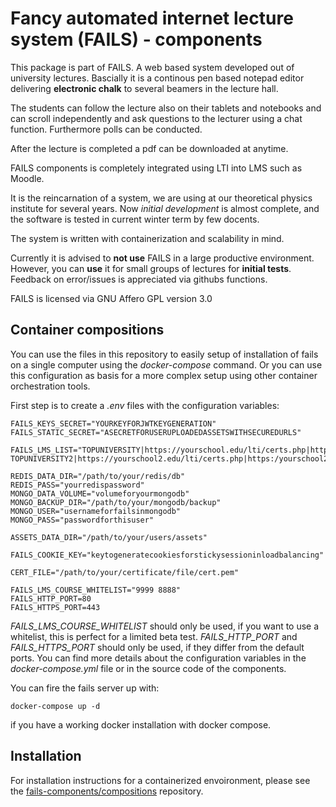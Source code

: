 # Fancy automated internet lecture system (**FAILS**) - components

This package is part of FAILS.
A web based system developed out of university lectures.
Bascially it is a continous pen based notepad editor  delivering **electronic chalk**  to several beamers in the lecture hall.

The students can follow the lecture also on their tablets and notebooks and can scroll independently and ask questions to the lecturer using a chat function.
Furthermore polls can be conducted.

After the lecture is completed a pdf can be downloaded at anytime.

FAILS components is completely integrated using LTI into LMS such as Moodle.

It is the reincarnation of a system, we are using at our theoretical physics institute for several years. Now *initial development* is almost complete, and the software is tested in current winter term by few docents.

The system is written with containerization and scalability in mind.

Currently it is advised to **not use** FAILS in a large productive environment.
However, you can **use** it for small groups of lectures for **initial tests**.
Feedback on error/issues is appreciated via githubs functions.

FAILS is licensed via GNU Affero GPL version 3.0 

## Container compositions
You can use the files in this repository to easily setup of installation of fails on a single computer using the *docker-compose* command. Or you can use this configuration as basis for a more complex setup using other container orchestration tools.

First step is to create a *.env* files with the configuration variables:
```
FAILS_KEYS_SECRET="YOURKEYFORJWTKEYGENERATION"
FAILS_STATIC_SECRET="ASECRETFORUSERUPLOADEDASSETSWITHSECUREDURLS"

FAILS_LMS_LIST="TOPUNIVERSITY|https://yourschool.edu/lti/certs.php|https:/yourschool.edu/lti/token.php|https://yourschool.edu/lti/auth.php|yourschool.edu/ TOPUNIVERSITY2|https://yourschool2.edu/lti/certs.php|https:/yourschool2.edu/lti/token.php|https://yourschool2.edu/lti/auth.php|yourschool2.edu/"

REDIS_DATA_DIR="/path/to/your/redis/db"
REDIS_PASS="yourredispassword"
MONGO_DATA_VOLUME="volumeforyourmongodb"
MONGO_BACKUP_DIR="/path/to/your/mongodb/backup"
MONGO_USER="usernameforfailsinmongodb"
MONGO_PASS="passwordforthisuser"

ASSETS_DATA_DIR="/path/to/your/users/assets"

FAILS_COOKIE_KEY="keytogeneratecookiesforstickysessioninloadbalancing"

CERT_FILE="/path/to/your/certificate/file/cert.pem"

FAILS_LMS_COURSE_WHITELIST="9999 8888"
FAILS_HTTP_PORT=80
FAILS_HTTPS_PORT=443

```
*FAILS_LMS_COURSE_WHITELIST* should only be used, if you want to use a whitelist, this is perfect for a limited beta test. *FAILS_HTTP_PORT* and *FAILS_HTTPS_PORT* should only be used, if they differ from the default ports.
You can find more details about the configuration variables in the *docker-compose.yml* file or in the source code of the components.

You can fire the fails server up with:
```
docker-compose up -d
```
if you have a working docker installation with docker compose.

## Installation
For installation instructions for a containerized envoironment, please see the [fails-components/compositions](https://github.com/fails-components/compositions "fails-components/compositions") repository.
